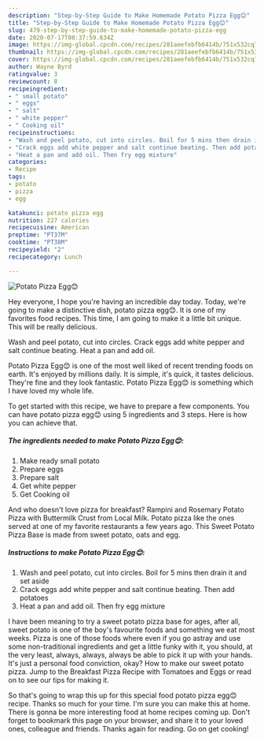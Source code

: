 ```yaml
---
description: "Step-by-Step Guide to Make Homemade Potato Pizza Egg😊"
title: "Step-by-Step Guide to Make Homemade Potato Pizza Egg😊"
slug: 479-step-by-step-guide-to-make-homemade-potato-pizza-egg
date: 2020-07-17T08:37:59.634Z
image: https://img-global.cpcdn.com/recipes/281aeefebfb6414b/751x532cq70/potato-pizza-egg😊-recipe-main-photo.jpg
thumbnail: https://img-global.cpcdn.com/recipes/281aeefebfb6414b/751x532cq70/potato-pizza-egg😊-recipe-main-photo.jpg
cover: https://img-global.cpcdn.com/recipes/281aeefebfb6414b/751x532cq70/potato-pizza-egg😊-recipe-main-photo.jpg
author: Wayne Byrd
ratingvalue: 3
reviewcount: 8
recipeingredient:
- " small potato"
- " eggs"
- " salt"
- " white pepper"
- " Cooking oil"
recipeinstructions:
- "Wash and peel potato, cut into circles. Boil for 5 mins then drain it and set aside"
- "Crack eggs add white pepper and salt continue beating. Then add potatoes"
- "Heat a pan and add oil. Then fry egg mixture"
categories:
- Recipe
tags:
- potato
- pizza
- egg

katakunci: potato pizza egg 
nutrition: 227 calories
recipecuisine: American
preptime: "PT37M"
cooktime: "PT38M"
recipeyield: "2"
recipecategory: Lunch

---
```



![Potato Pizza Egg😊](https://img-global.cpcdn.com/recipes/281aeefebfb6414b/751x532cq70/potato-pizza-egg😊-recipe-main-photo.jpg)

Hey everyone, I hope you're having an incredible day today. Today, we're going to make a distinctive dish, potato pizza egg😊. It is one of my favorites food recipes. This time, I am going to make it a little bit unique. This will be really delicious.

Wash and peel potato, cut into circles. Crack eggs add white pepper and salt continue beating. Heat a pan and add oil.

Potato Pizza Egg😊 is one of the most well liked of recent trending foods on earth. It's enjoyed by millions daily. It is simple, it's quick, it tastes delicious. They're fine and they look fantastic. Potato Pizza Egg😊 is something which I have loved my whole life.


To get started with this recipe, we have to prepare a few components. You can have potato pizza egg😊 using 5 ingredients and 3 steps. Here is how you can achieve that.

<!--inarticleads1-->

##### The ingredients needed to make Potato Pizza Egg😊:

1. Make ready  small potato
1. Prepare  eggs
1. Prepare  salt
1. Get  white pepper
1. Get  Cooking oil


And who doesn&#39;t love pizza for breakfast? Rampini and Rosemary Potato Pizza with Buttermilk Crust from Local Milk. Potato pizza like the ones served at one of my favorite restaurants a few years ago. This Sweet Potato Pizza Base is made from sweet potato, oats and egg. 

<!--inarticleads2-->

##### Instructions to make Potato Pizza Egg😊:

1. Wash and peel potato, cut into circles. Boil for 5 mins then drain it and set aside
1. Crack eggs add white pepper and salt continue beating. Then add potatoes
1. Heat a pan and add oil. Then fry egg mixture


I have been meaning to try a sweet potato pizza base for ages, after all, sweet potato is one of the boy&#39;s favourite foods and something we eat most weeks. Pizza is one of those foods where even if you go astray and use some non-traditional ingredients and get a little funky with it, you should, at the very least, always, always, always be able to pick it up with your hands. It&#39;s just a personal food conviction, okay? How to make our sweet potato pizza. Jump to the Breakfast Pizza Recipe with Tomatoes and Eggs or read on to see our tips for making it. 

So that's going to wrap this up for this special food potato pizza egg😊 recipe. Thanks so much for your time. I'm sure you can make this at home. There is gonna be more interesting food at home recipes coming up. Don't forget to bookmark this page on your browser, and share it to your loved ones, colleague and friends. Thanks again for reading. Go on get cooking!
